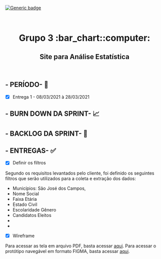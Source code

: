  [![Generic badge](https://img.shields.io/badge/SPRINT%201-CONCLU%C3%8DDA-green)](https://shields.io/)
 
 <br>
 
<h1 text align="center">Grupo 3 :bar_chart::computer:</h1> 
<h2 text align="center">Site para Análise Estatística</h2>

<br>

## - PERÍODO- :date:

- [X] Entrega 1 - 08/03/2021 à 28/03/2021 


## - BURN DOWN DA SPRINT- :chart_with_upwards_trend:



## - BACKLOG DA SPRINT- :bookmark_tabs:


## - ENTREGAS- :white_check_mark:

- [x] Definir os filtros

Segundo os requisitos levantados pelo cliente, foi definido os seguintes filtros que serão utilizados para a coleta e extração dos dados: 

* Municípios: São José dos Campos, 
* Nome Social
* Faixa Etária
* Estado Civil
* Escolaridade Gênero
* Candidatos Eleitos
* 
* 

- [x] Wireframe

Para acessar as tela em arquivo PDF, basta acessar [aqui]().
Para acessar o protótipo navegável em formato FIGMA, basta acessar [aqui]().


